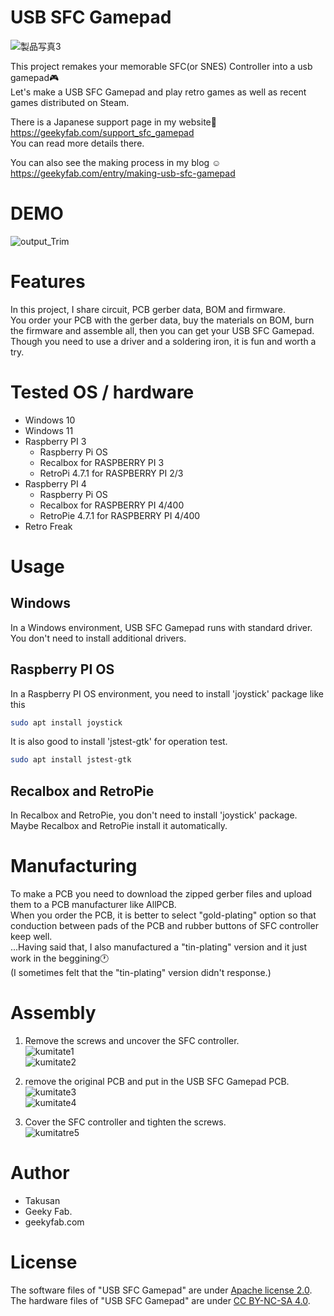 # USB SFC Gamepad
 ![製品写真3](https://user-images.githubusercontent.com/78714269/151991705-4f58a10f-a0a4-4fc8-8b47-8920b3d9fc80.jpg)

This project remakes your memorable SFC(or SNES) Controller into a usb gamepad:video_game:  
Let's make a USB SFC Gamepad and play retro games as well as recent games distributed on Steam. 

There is a Japanese support page in my website:crossed_flags:  
https://geekyfab.com/support_sfc_gamepad  
You can read more details there.   

You can also see the making process in my blog :relaxed:  
https://geekyfab.com/entry/making-usb-sfc-gamepad

# DEMO
![output_Trim](https://user-images.githubusercontent.com/78714269/148643078-35c6a55d-9817-458c-9dff-06b70667864b.gif)

 
# Features
In this project, I share circuit, PCB gerber data, BOM and firmware.  
You order your PCB with the gerber data, buy the materials on BOM, burn the firmware and assemble all, then you can get your USB SFC Gamepad.
Though you need to use a driver and a soldering iron, it is fun and worth a try.


# Tested OS / hardware
- Windows 10
- Windows 11
- Raspberry PI 3
    - Raspberry Pi OS 
    - Recalbox for RASPBERRY PI 3
    - RetroPi 4.7.1 for RASPBERRY PI 2/3
- Raspberry PI 4
    - Raspberry Pi OS
    - Recalbox for RASPBERRY PI 4/400
    - RetroPie 4.7.1 for RASPBERRY PI 4/400
- Retro Freak

# Usage
## Windows
In a Windows environment, USB SFC Gamepad runs with standard driver.  
You don't need to install additional drivers.  

## Raspberry PI OS
In a Raspberry PI OS environment, you need to install 'joystick' package like this
```bash
sudo apt install joystick
```
It is also good to install 'jstest-gtk' for operation test.
```bash
sudo apt install jstest-gtk
```

## Recalbox and RetroPie
In Recalbox and RetroPie, you don't need to install 'joystick' package.  
Maybe Recalbox and RetroPie install it automatically.

# Manufacturing
To make a PCB you need to download the zipped gerber files and upload them to a PCB manufacturer like AllPCB.  
When you order the PCB, it is better to select "gold-plating" option so that conduction between pads of the PCB and rubber buttons of SFC controller keep well.  
...Having said that, I also manufactured a "tin-plating" version and it just work in the beggining:clock1:  
(I sometimes felt that the "tin-plating" version didn't response.)
 
# Assembly
1. Remove the screws and uncover the SFC controller.  
![kumitate1](https://user-images.githubusercontent.com/78714269/148643611-9e5495f5-19eb-48d6-86ff-410a38d8df4c.png)  
![kumitate2](https://user-images.githubusercontent.com/78714269/148643629-9ed5721d-62ac-4f13-9222-6b87597c9450.jpg)  

2. remove the original PCB and put in the USB SFC Gamepad PCB.  
![kumitate3](https://user-images.githubusercontent.com/78714269/148643635-c336be83-2067-4137-8f7b-125700b56b42.jpg)  
![kumitate4](https://user-images.githubusercontent.com/78714269/148643638-8ed39561-4b5b-4cbb-a146-2229fb4f354b.jpg)  


3. Cover the SFC controller and tighten the screws.  
![kumitatre5](https://user-images.githubusercontent.com/78714269/148643645-c8623d2c-d307-4413-b39b-2f5b4893cb51.jpg)  


# Author
* Takusan  
* Geeky Fab.  
* geekyfab.com  
 
# License
The software files of "USB SFC Gamepad" are under [Apache license 2.0](https://www.apache.org/licenses/LICENSE-2.0).  
The hardware files of "USB SFC Gamepad" are under [CC BY-NC-SA 4.0](https://creativecommons.org/licenses/by-nc-sa/4.0/).  

